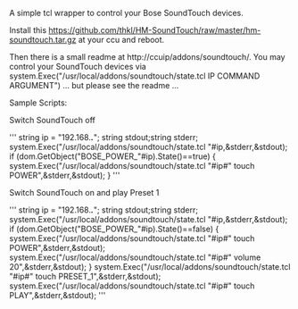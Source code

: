 A simple tcl wrapper to control your Bose SoundTouch devices.

Install this https://github.com/thkl/HM-SoundTouch/raw/master/hm-soundtouch.tar.gz at your ccu and reboot.

Then there is a small readme at http://ccuip/addons/soundtouch/. You may control your SoundTouch devices via system.Exec("/usr/local/addons/soundtouch/state.tcl IP COMMAND ARGUMENT")
... but please see the readme ...


Sample Scripts:

Switch SoundTouch off

'''
string ip = "192.168.___.___";
string stdout;string stderr;
system.Exec("/usr/local/addons/soundtouch/state.tcl "#ip,&stderr,&stdout);
if (dom.GetObject("BOSE_POWER_"#ip).State()==true) {
  system.Exec("/usr/local/addons/soundtouch/state.tcl "#ip#" touch POWER",&stderr,&stdout);
}
'''


Switch SoundTouch on and play Preset 1

'''
string ip = "192.168.___.___";
string stdout;string stderr;
system.Exec("/usr/local/addons/soundtouch/state.tcl "#ip,&stderr,&stdout);
if (dom.GetObject("BOSE_POWER_"#ip).State()==false) {
  system.Exec("/usr/local/addons/soundtouch/state.tcl "#ip#" touch POWER",&stderr,&stdout);
  system.Exec("/usr/local/addons/soundtouch/state.tcl "#ip#" volume 20",&stderr,&stdout);
}
system.Exec("/usr/local/addons/soundtouch/state.tcl "#ip#" touch PRESET_1",&stderr,&stdout);
system.Exec("/usr/local/addons/soundtouch/state.tcl "#ip#" touch PLAY",&stderr,&stdout);
'''
